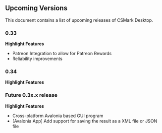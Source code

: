 ## Upcoming Versions
This document contains a list of upcoming releases of CSMark Desktop.

### 0.33
 **Highlight Features**
 * Patreon Integration to allow for Patreon Rewards
 * Reliability improvements

### 0.34
 **Highlight Features**

### Future 0.3x.x release
 **Highlight Features**
 * Cross-platform Avalonia based GUI program
 * [Avalonia App] Add support for saving the result as a XML file or JSON file